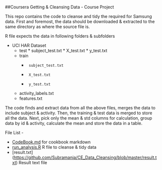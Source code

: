 
##Coursera Getting &  Cleansing Data - Course Project

This repo contains the code to cleanse and tidy the required for Samsung data.
First and foremost, the data should be downloaded & extracted to the same directory as where the source file is.

R file expects the data in following folders & subfolders

* UCI HAR Dataset
	*    test
		*      subject_test.txt
		*      X_test.txt
		*      y_test.txt
    *	train
		*      subject_test.txt
		*      X_test.txt
		*      y_test.txt
    *	activity_labels.txt
    *	features.txt

The code finds and extract data from all the above files, merges the data to include subject & activity.
Then, the training & test data is merged to store all the data.
Next, pick only the mean & std columns for calculation, group data by id & activity, calculate the mean and store the data in a table.

File List - 
* [CodeBook.md](https://github.com/Subramania/CE_Data_Cleansing/blob/master/CodeBook.md) for cookbook markdown
* [run_analysis.R](https://github.com/Subramania/CE_Data_Cleansing/blob/master/run_analysis.r) R file to cleanse & tidy data
* [result.txt] (https://github.com/Subramania/CE_Data_Cleansing/blob/master/result.txt) Result text file
